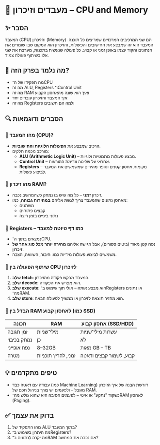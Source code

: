 # 📘 מעבדים וזיכרון – CPU and Memory

## ✨ הסבר
המעבד (CPU) והזיכרון (Memory) הם שני המרכיבים המרכזיים שמריצים כל תוכנה. המעבד הוא זה שמבצע את החישובים והפעולות, והזיכרון הוא המקום שבו שומרים את הנתונים והקוד עצמו באופן זמני או קבוע. כל פעולה שנעשית בתכנות, מערבת את שני אלו בשיתוף פעולה צמוד.

## 🧠 מה נלמד בפרק הזה?
- מה תפקידו של ה־CPU
- מה זה ALU, Registers ו־Control Unit
- מה זה RAM ואיך הוא שונה מהאחסון הקבוע
- איך המעבד והזיכרון עובדים יחד
- מה זה Registers ולמה הם חשובים

## 🔍 הסברים ודוגמאות

### 🧠 מהו המעבד (CPU)?
- הרכיב שמבצע את **הפעולות הלוגיות והחישוביות**.
- מורכב מכמה חלקים:
  - **ALU (Arithmetic Logic Unit)** – מבצע פעולות מתמטיות ולוגיות.
  - **Control Unit** – אחראי על שליטה וזרימת ההוראות.
  - **Registers** – מקומות אחסון קטנים וסופר מהירים שמשמשים את המעבד לביצוע פעולות.

### 📂 מהו זיכרון RAM?
- זיכרון **זמני** – כל מה שיש בו נמחק כשהמחשב נכבה.
- מאחסן נתונים שהמעבד צריך לגשת אליהם **במהירות גבוהה**, כמו:
  - משתנים
  - קבצים פתוחים
  - נתוני ביניים בזמן ריצה

### 🧮 Registers – כמו דף טיוטה למעבד
- נמצאים בתוך ה־CPU.
- נפח קטן מאוד (ביטים ספורים), אבל הגישה אליהם **מהירה יותר מכל סוג אחר של זיכרון**.
- משמשים לביצוע פעולות מידיות כמו: חיבור, השוואה, הצבה.

### 🔄 שיתוף הפעולה בין CPU לזיכרון
1. **שלב fetch**: המעבד מבקש פקודה מהזיכרון.
2. **שלב decode**: הוא מפרש את הפקודה.
3. **שלב execute**: הוא מבצע אותה – אולי תוך שימוש ב־Registers או נתונים מה־RAM.
4. **שלב store**: הוא מחזיר תוצאה לזיכרון או ממשיך לפעולה הבאה.

### 🧱 הבדל בין RAM לאחסון קבוע (כמו SSD)
| תכונה                | RAM             | אחסון קבוע (SSD/HDD)     |
|----------------------|------------------|----------------------------|
| זמן תגובה            | מילי־שניות       | עשרות מילי־שניות          |
| נמחק בכיבוי          | כן               | לא                         |
| נפח אופייני           | 8–32GB           | מאות GB – TB               |
| מטרה                 | זמני, להריץ תוכניות | קבוע, לשמור קבצים ודאטה |

## 💡 טיפים מתקדמים

- עבודה עם דאטה כבד (כמו Machine Learning) דורשת הבנה של איך הזיכרון מוגבל – ולפעמים יש צורך בניהול חכם של RAM.
- כשקוד "נתקע" או איטי – לפעמים הסיבה היא שהוא גולש מה־RAM לאחסון (Paging).

## ✅ בדוק את עצמך

1. מהו התפקיד של ALU בתוך המעבד?
2. מה היתרון בשימוש ב־Registers?
3. מה יקרה לנתונים ב־RAM אם נכבה את המחשב?
